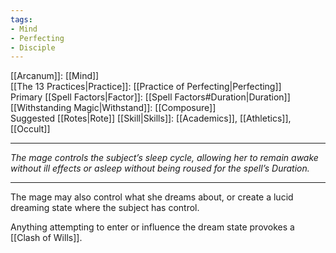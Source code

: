 ```yaml
---
tags:
- Mind
- Perfecting
- Disciple
---
```


[[Arcanum]]: [[Mind]]\
[[The 13 Practices|Practice]]: [[Practice of Perfecting|Perfecting]]\
Primary [[Spell Factors|Factor]]: [[Spell Factors#Duration|Duration]]\
[[Withstanding Magic|Withstand]]: [[Composure]]\
Suggested [[Rotes|Rote]] [[Skill|Skills]]: [[Academics]], [[Athletics]], [[Occult]]

---

_The mage controls the subject’s sleep cycle, allowing her to remain awake without ill effects or asleep without being roused for the spell’s Duration._

---

The mage may also control what she dreams about, or create a lucid dreaming state where the subject has control.

Anything attempting to enter or influence the dream state provokes a [[Clash of Wills]].